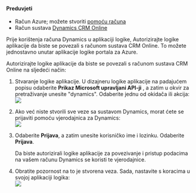 #### <a name="prerequisites"></a>Preduvjeti
- Račun Azure; možete stvoriti [pomoću računa](https://azure.microsoft.com/free)
- Račun sustava [Dynamics CRM Online](https://www.microsoft.com/en-us/dynamics/crm-free-trial-overview.aspx) 

Prije korištenja računa Dynamics u aplikaciji logike, Autorizirajte logike aplikacije da biste se povezali s računom sustava CRM Online. To možete jednostavno unutar aplikacije logike portala za Azure. 

Autorizirajte logike aplikacije da biste se povezali s računom sustava CRM Online na sljedeći način:

1. Stvaranje logike aplikacije. U dizajneru logike aplikacije na padajućem popisu odaberite **Prikaz Microsoft upravljani API-ji** , a zatim u okvir za pretraživanje unesite "dynamics". Odaberite jednu od okidača ili akcija:  
  ![](./media/connectors-create-api-crmonline/dynamics-triggers.png)
2. Ako već niste stvorili sve veze sa sustavom Dynamics, morat ćete se prijaviti pomoću vjerodajnica za Dynamics:  
  ![](./media/connectors-create-api-crmonline/dynamics-signin.png)
3. Odaberite **Prijava**, a zatim unesite korisničko ime i lozinku. Odaberite **Prijava**. 

    Da biste autorizirali logike aplikacije za povezivanje i pristup podacima na vašem računu Dynamics se koristi te vjerodajnice. 
4. Obratite pozornost na to je stvorena veza. Sada, nastavite s koracima u svojoj aplikaciji logika:  
  ![](./media/connectors-create-api-crmonline/dynamics-properties.png)
